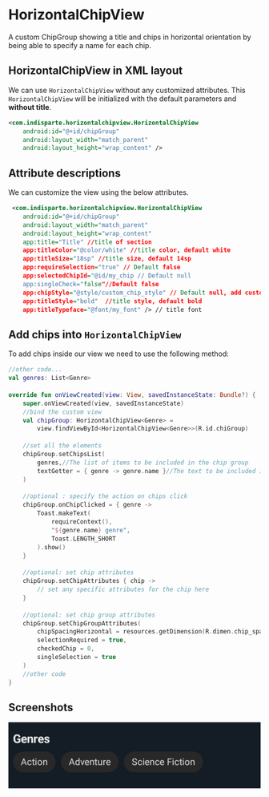 # HorizontalChipView

A custom ChipGroup showing a title and chips in horizontal orientation by being able to specify a
name for each chip.

## HorizontalChipView in XML layout

We can use `HorizontalChipView` without any customized attributes. This `HorizontalChipView` will be
initialized with the default parameters and **without title**.

```xml
<com.indisparte.horizontalchipview.HorizontalChipView 
    android:id="@+id/chipGroup"
    android:layout_width="match_parent" 
    android:layout_height="wrap_content" />
```   

## Attribute descriptions

We can customize the view using the below attributes.

```xml
 <com.indisparte.horizontalchipview.HorizontalChipView
    android:id="@+id/chipGroup"
    android:layout_width="match_parent"
    android:layout_height="wrap_content"
    app:title="Title" //title of section
    app:titleColor="@color/white" //title color, default white
    app:titleSize="18sp" //title size, default 14sp
    app:requireSelection="true" // Default false
    app:selectedChipId="@id/my_chip // Default null
    app:singleCheck="false"//Default false
    app:chipStyle="@style/custom_chip_style" // Default null, add custom style to chips
    app:titleStyle="bold"  //title style, default bold
    app:titleTypeface="@font/my_font" /> // title font
```   

## Add chips into `HorizontalChipView`

To add chips inside our view we need to use the following method:

```kotlin
//other code...
val genres: List<Genre>

override fun onViewCreated(view: View, savedInstanceState: Bundle?) {
    super.onViewCreated(view, savedInstanceState)
    //bind the custom view
    val chipGroup: HorizontalChipView<Genre> =
        view.findViewById<HorizontalChipView<Genre>>(R.id.chiGroup)

    //set all the elements
    chipGroup.setChipsList(
        genres,//The list of items to be included in the chip group
        textGetter = { genre -> genre.name }//The text to be included in the chip
    )
    
    //optional : specify the action on chips click
    chipGroup.onChipClicked = { genre ->
        Toast.makeText(
            requireContext(),
            "${genre.name} genre",
            Toast.LENGTH_SHORT
        ).show()
    }
    
    //optional: set chip attributes
    chipGroup.setChipAttributes { chip ->
        // set any specific attributes for the chip here
    }

    //optional: set chip group attributes
    chipGroup.setChipGroupAttributes(
        chipSpacingHorizontal = resources.getDimension(R.dimen.chip_spacing_horizontal),
        selectionRequired = true,
        checkedChip = 0,
        singleSelection = true
    )
    //other code
}
```

## Screenshots

![screenshot](screenshot/image.png)


